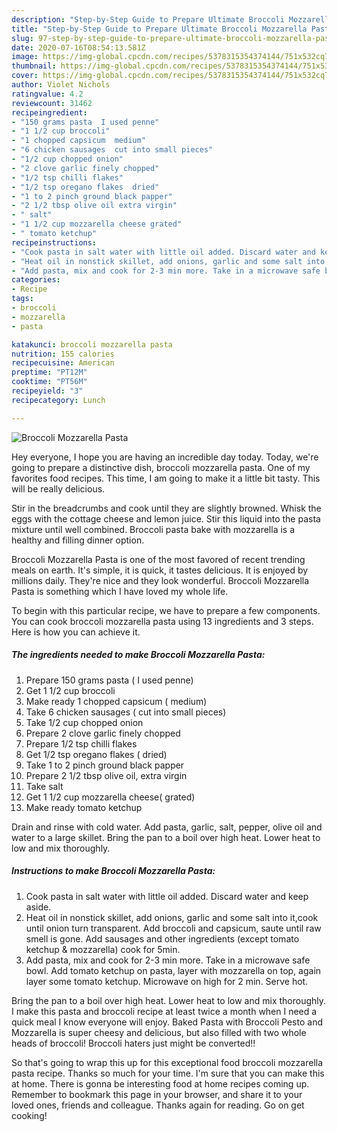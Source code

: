 ```yaml
---
description: "Step-by-Step Guide to Prepare Ultimate Broccoli Mozzarella Pasta"
title: "Step-by-Step Guide to Prepare Ultimate Broccoli Mozzarella Pasta"
slug: 97-step-by-step-guide-to-prepare-ultimate-broccoli-mozzarella-pasta
date: 2020-07-16T08:54:13.581Z
image: https://img-global.cpcdn.com/recipes/5378315354374144/751x532cq70/broccoli-mozzarella-pasta-recipe-main-photo.jpg
thumbnail: https://img-global.cpcdn.com/recipes/5378315354374144/751x532cq70/broccoli-mozzarella-pasta-recipe-main-photo.jpg
cover: https://img-global.cpcdn.com/recipes/5378315354374144/751x532cq70/broccoli-mozzarella-pasta-recipe-main-photo.jpg
author: Violet Nichols
ratingvalue: 4.2
reviewcount: 31462
recipeingredient:
- "150 grams pasta  I used penne"
- "1 1/2 cup broccoli"
- "1 chopped capsicum  medium"
- "6 chicken sausages  cut into small pieces"
- "1/2 cup chopped onion"
- "2 clove garlic finely chopped"
- "1/2 tsp chilli flakes"
- "1/2 tsp oregano flakes  dried"
- "1 to 2 pinch ground black papper"
- "2 1/2 tbsp olive oil extra virgin"
- " salt"
- "1 1/2 cup mozzarella cheese grated"
- " tomato ketchup"
recipeinstructions:
- "Cook pasta in salt water with little oil added. Discard water and keep aside."
- "Heat oil in nonstick skillet, add onions, garlic and some salt into it,cook until onion turn transparent. Add broccoli and capsicum, saute until raw smell is gone. Add sausages and other ingredients (except tomato ketchup &amp; mozzarella) cook for 5min."
- "Add pasta, mix and cook for 2-3 min more. Take in a microwave safe bowl. Add tomato ketchup on pasta, layer with mozzarella on top, again layer some tomato ketchup. Microwave on high for 2 min. Serve hot."
categories:
- Recipe
tags:
- broccoli
- mozzarella
- pasta

katakunci: broccoli mozzarella pasta 
nutrition: 155 calories
recipecuisine: American
preptime: "PT12M"
cooktime: "PT56M"
recipeyield: "3"
recipecategory: Lunch

---
```



![Broccoli Mozzarella Pasta](https://img-global.cpcdn.com/recipes/5378315354374144/751x532cq70/broccoli-mozzarella-pasta-recipe-main-photo.jpg)

Hey everyone, I hope you are having an incredible day today. Today, we're going to prepare a distinctive dish, broccoli mozzarella pasta. One of my favorites food recipes. This time, I am going to make it a little bit tasty. This will be really delicious.

Stir in the breadcrumbs and cook until they are slightly browned. Whisk the eggs with the cottage cheese and lemon juice. Stir this liquid into the pasta mixture until well combined. Broccoli pasta bake with mozzarella is a healthy and filling dinner option.

Broccoli Mozzarella Pasta is one of the most favored of recent trending meals on earth. It's simple, it is quick, it tastes delicious. It is enjoyed by millions daily. They're nice and they look wonderful. Broccoli Mozzarella Pasta is something which I have loved my whole life.


To begin with this particular recipe, we have to prepare a few components. You can cook broccoli mozzarella pasta using 13 ingredients and 3 steps. Here is how you can achieve it.

<!--inarticleads1-->

##### The ingredients needed to make Broccoli Mozzarella Pasta:

1. Prepare 150 grams pasta ( I used penne)
1. Get 1 1/2 cup broccoli
1. Make ready 1 chopped capsicum ( medium)
1. Take 6 chicken sausages ( cut into small pieces)
1. Take 1/2 cup chopped onion
1. Prepare 2 clove garlic finely chopped
1. Prepare 1/2 tsp chilli flakes
1. Get 1/2 tsp oregano flakes ( dried)
1. Take 1 to 2 pinch ground black papper
1. Prepare 2 1/2 tbsp olive oil, extra virgin
1. Take  salt
1. Get 1 1/2 cup mozzarella cheese( grated)
1. Make ready  tomato ketchup


Drain and rinse with cold water. Add pasta, garlic, salt, pepper, olive oil and water to a large skillet. Bring the pan to a boil over high heat. Lower heat to low and mix thoroughly. 

<!--inarticleads2-->

##### Instructions to make Broccoli Mozzarella Pasta:

1. Cook pasta in salt water with little oil added. Discard water and keep aside.
1. Heat oil in nonstick skillet, add onions, garlic and some salt into it,cook until onion turn transparent. Add broccoli and capsicum, saute until raw smell is gone. Add sausages and other ingredients (except tomato ketchup &amp; mozzarella) cook for 5min.
1. Add pasta, mix and cook for 2-3 min more. Take in a microwave safe bowl. Add tomato ketchup on pasta, layer with mozzarella on top, again layer some tomato ketchup. Microwave on high for 2 min. Serve hot.


Bring the pan to a boil over high heat. Lower heat to low and mix thoroughly. I make this pasta and broccoli recipe at least twice a month when I need a quick meal I know everyone will enjoy. Baked Pasta with Broccoli Pesto and Mozzarella is super cheesy and delicious, but also filled with two whole heads of broccoli! Broccoli haters just might be converted!! 

So that's going to wrap this up for this exceptional food broccoli mozzarella pasta recipe. Thanks so much for your time. I'm sure that you can make this at home. There is gonna be interesting food at home recipes coming up. Remember to bookmark this page in your browser, and share it to your loved ones, friends and colleague. Thanks again for reading. Go on get cooking!
